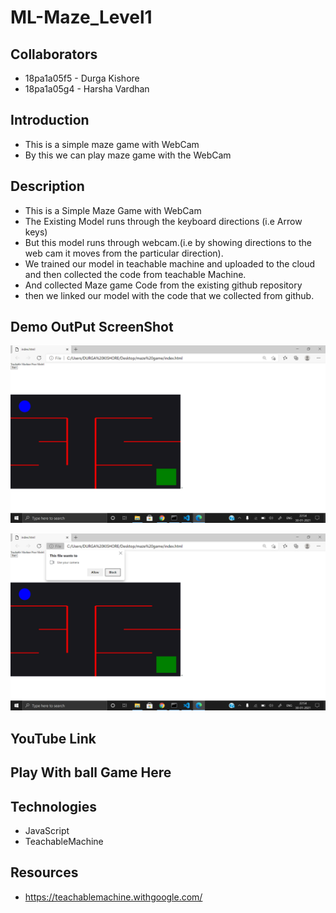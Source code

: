 # ML-Maze_Level1

## Collaborators
 
- 18pa1a05f5 - Durga Kishore
- 18pa1a05g4 - Harsha Vardhan

## Introduction
- This is a simple maze game with WebCam
- By this we can play maze game with the WebCam

## Description
- This is a Simple Maze Game with WebCam
- The Existing Model runs through the keyboard directions (i.e Arrow keys)
- But this model runs through webcam.(i.e by showing directions to the web cam it moves from the particular direction).
- We trained our model in teachable machine and uploaded to the cloud and then collected the code from teachable Machine.
- And collected Maze game Code from the existing github repository
- then we linked our model with the code that we collected from github.

## Demo OutPut ScreenShot
![Screenshot 1](https://raw.githubusercontent.com/TalluriDurgaKishore/ML-Maze_Level1/main/ML%20level1-1.png)

![Screenshot 1](https://raw.githubusercontent.com/TalluriDurgaKishore/ML-Maze_Level1/main/ML%20Level1-2.png)
## YouTube Link


## Play With ball Game Here

## Technologies
- JavaScript
- TeachableMachine

## Resources
- https://teachablemachine.withgoogle.com/

